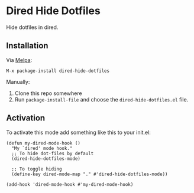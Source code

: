 # Dired Hide Dotfiles #

Hide dotfiles in dired.

## Installation ##

Via [Melpa](https://melpa.org/#/getting-started):

`M-x package-install dired-hide-dotfiles`

Manually:

1. Clone this repo somewhere
2. Run `package-install-file` and choose the `dired-hide-dotfiles.el` file.

## Activation ##

To activate this mode add something like this to your init.el:

```elisp
(defun my-dired-mode-hook ()
  "My `dired' mode hook."
  ;; To hide dot-files by default
  (dired-hide-dotfiles-mode)

  ;; To toggle hiding
  (define-key dired-mode-map "." #'dired-hide-dotfiles-mode))

(add-hook 'dired-mode-hook #'my-dired-mode-hook)
```

